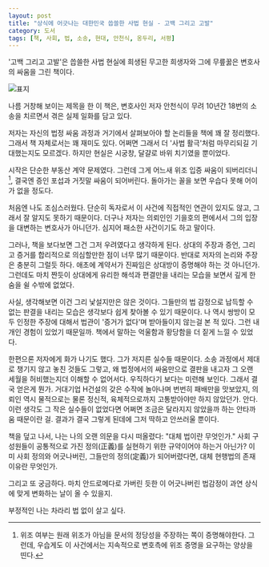 ```yaml
---
layout: post
title: "상식에 어긋나는 대한민국 씁쓸한 사법 현실 - 고백 그리고 고발"
category: 도서
tags: [책, 사회, 법, 소송, 현대, 안천식, 옹두리, 서평]
---
```


'고백 그리고 고발'은
씁쓸한 사법 현실에 희생된 무고한 희생자와 그에 무릎꿇은 변호사의 싸움을 그린 책이다.

![표지](https://lh3.googleusercontent.com/7e-qoZ2DrSq7_AeWTGZBznuL1zbeoFEBvXrz4C8eip0nVdh3z7pr8hEh0ARLP-YMqU8JoskYjfHdSA=s480)

나름 거창해 보이는 제목을 한 이 책은,
변호사인 저자 안천식이
무려 10년간 18번의 소송을 치르면서 겪은 실제 일화를 담고 있다.

저자는 자신의 법정 싸움 과정과
거기에서 살펴보아야 할 논리들을
책에 꽤 잘 정리했다.
그래서 책 자체로서는 꽤 재미도 있다.
어쩌면 그래서 더 '사법 활극'처럼 마무리되길 기대했는지도 모르겠다.
하지만 현실은 시궁창,
달걀로 바위 치기였을 뿐이었다.

시작은 단순한 부동산 계약 문제였다.
그런데 그게 어느새 위조 입증 싸움이 되버리더니[^1],
결국엔 증인 포섭과 거짓말 싸움이 되어버린다.
돌아가는 꼴을 보면 우습다 못해 어이가 없을 정도다.

[^1]: 위조 여부는 원래 위조가 아님을 문서의 정당성을 주장하는 쪽이 증명해야한다. 그런데, 우습게도 이 사건에서는 지속적으로 변호측에 위조 증명을 요구하는 양상을 띤다.

처음엔 나도 조심스러웠다.
단순히 독자로서 이 사건에 직접적인 연관이 있지도 않고,
그래서 잘 알지도 못하기 때문이다.
더구나 저자는 의뢰인인 기을호의 편에서서 그의 입장을 대변하는 변호사가 아니던가.
심지어 패소한 사건이기도 하고 말이다.

그러나, 책을 보다보면 그건 그저 우려였다고 생각하게 된다.
상대의 주장과 증언, 그리고 증거를 합리적으로 의심할만한 점이 너무 많기 때문이다.
반대로 저자의 논리와 주장은 충분히 그럴듯 하다.
애초에 계약서가 진짜임은 상대방이 증명해야 하는 것 아니던가.
그런데도 마치 짠듯이 상대에게 유리한 해석과 편결만을 내리는 모습을 보면서
깊게 한숨을 쉴 수밖에 없었다.

사실, 생각해보면 이건 그리 낯설지만은 않은 것이다.
그들만의 법 감정으로 납득할 수 없는 판결을 내리는 모습은
생각보다 쉽게 찾아볼 수 있기 때문이다.
나 역시 쌍방이 모두 인정한 주장에 대해서 법관이 '증거가 없다'며 받아들이지 않는걸 본 적 있다.
그런 내 개인 경험이 있었기 때문일까.
책에서 말하는 억울함과 황당함을 더 짙게 느낄 수 있었다.

한편으론 저자에게 화가 나기도 했다.
그가 저지른 실수들 때문이다.
소송 과정에서 제대로 챙기지 않고 놓친 것들도 그렇고,
왜 법정에서의 싸움만으로 결판을 내고자 그 오랜 세월을 허비했는지더 이해할 수 없어서다.
우직하다기 보다는 미련해 보인다.
그래서 결국 얻은게 뭔가.
거대기업 H건설의 갖은 수작에 놀아나며 번번히 패배만을 맛보았지,
의뢰인 역시 물적으로는 물론 정신적, 육체적으로까지 고통받아야만 하지 않았던가.
안다.
이런 생각도 그 작은 실수들이 없었다면 어쩌면 조금은 달라지지 않았을까 하는 안타까움 때문이란 걸.
결과가 결국 그렇게 된데에 그저 딱하고 안쓰러울 뿐이다.

책을 덮고 나서, 나는 나의 오랜 의문을 다시 떠올렸다:
"대체 법이란 무엇인가."
사회 구성원들이 공통적으로 가진 정의(正義)를 실현하기 위한 규약이어야 하는거 아닌가?
이미 사회 정의와 어긋나버린,
그들만의 정의(定義)가 되어버렸다면,
대체 현행법의 존재 이유란 무엇인가.

그리고 또 궁금하다.
마치 안드로메다로 가버린 듯한 이 어긋나버린 법감정이
과연 상식에 맞게 변화하는 날이 올 수 있을지.

부정적인 나는 차라리 법 없이 살고 싶다.
